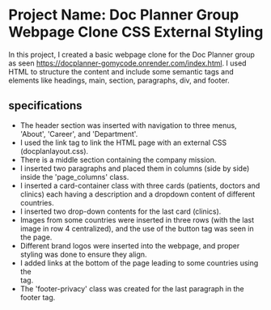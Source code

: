 # Project Name: Doc Planner Group Webpage Clone CSS External Styling

In this project, I created a basic webpage clone for the Doc Planner group as seen https://docplanner-gomycode.onrender.com/index.html</a>. I used HTML to structure the content and include some 
semantic tags and elements like headings, main, section, paragraphs, div, and footer.

## specifications

- The header section was inserted with navigation to three menus, 'About', 'Career', and 'Department'.
- I used the link tag to link the HTML page with an external CSS (docplanlayout.css).
- There is a middle section containing the company mission.
- I inserted two paragraphs and placed them in columns (side by side) inside the 'page_columns' class.
- I inserted a card-container class with three cards (patients, doctors and clinics) each having a description and a dropdown content of different countries.
- I inserted two drop-down contents for the last card (clinics).
- Images from some countries were inserted in three rows (with the last image in row 4 centralized), and the use of the button tag was seen in the page. 
- Different brand logos were inserted into the webpage, and proper styling was done to ensure they align.
- I added links at the bottom of the page leading to some countries using the <footer> tag.
- The 'footer-privacy' class was created for the last paragraph in the footer tag.
